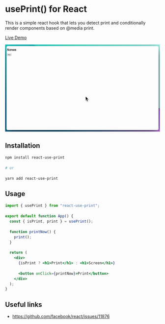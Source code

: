 # usePrint() for React

This is a simple react hook that lets you detect print and conditionally render components based on @media print.

[Live Demo](https://codesandbox.io/p/sandbox/determined-benz-4mnj6h)

<centre>
<img src="assets/preview.gif" width="600" />
</centre>

## Installation

```bash
npm install react-use-print

# or

yarn add react-use-print
```

## Usage

```jsx
import { usePrint } from "react-use-print";

export default function App() {
  const { isPrint, print } = usePrint();

  function printNow() {
    print();
  }

  return (
    <div>
      {isPrint ? <h1>Print</h1> : <h1>Screen</h1>}

      <button onClick={printNow}>Print</button>
    </div>
  );
}
```

## Useful links

- https://github.com/facebook/react/issues/11876
